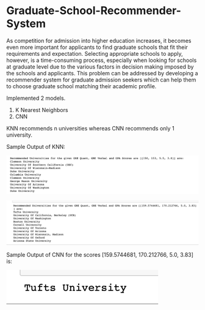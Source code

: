 # Graduate-School-Recommender-System
As competition for admission into higher education increases, it becomes even more important for applicants to find graduate schools that fit their requirements and expectation. Selecting appropriate schools to apply, however, is a time-consuming process, especially when looking for schools at graduate level due to the various factors in decision making imposed by the schools and applicants. This problem can be addressed by developing a recommender system for graduate admission seekers which can help them to choose graduate school matching their academic profile. 

Implemented 2 models.
1. K Nearest Neighbors
2. CNN

KNN recommends n universities whereas CNN recommends only 1 university.

Sample Output of KNN:


![](Screenshots/1.png)

![](Screenshots/2.png)

Sample Output of CNN for the scores [159.5744681, 170.212766, 5.0, 3.83] is:

![](Screenshots/3_cnn.png)
